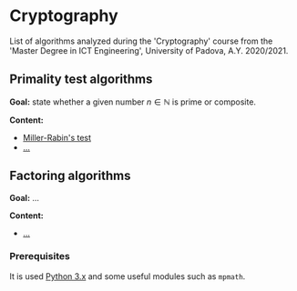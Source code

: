 # Cryptography
List of algorithms analyzed during the 'Cryptography' course from the 'Master Degree in ICT Engineering', University of Padova, A.Y. 2020/2021.

## Primality test algorithms
**Goal:** state whether a given number $`n \in \mathbb{N}`$ is prime or composite.

**Content:**
 - [Miller-Rabin's test](???)
 - [...](???)

## Factoring algorithms
**Goal:** ...

**Content:**
 - [...](???)

### Prerequisites
It is used [Python 3.x](https://www.python.org/downloads/) and some useful modules such as ``` mpmath ```.
